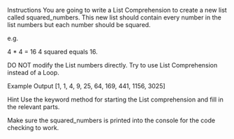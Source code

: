 Instructions
You are going to write a List Comprehension to create a new list called squared_numbers. This new list should contain every number in the list numbers but each number should be squared.

e.g. 

4 * 4 = 16
4 squared equals 16.

DO NOT modify the List numbers directly. Try to use List Comprehension instead of a Loop.

Example Output
[1, 1, 4, 9, 25, 64, 169, 441, 1156, 3025]



Hint
Use the keyword method for starting the List comprehension and fill in the relevant parts.

Make sure the squared_numbers is printed into the console for the code checking to work.
